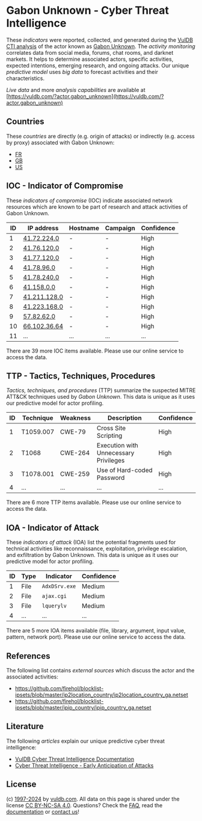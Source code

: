 # Gabon Unknown - Cyber Threat Intelligence

These _indicators_ were reported, collected, and generated during the [VulDB CTI analysis](https://vuldb.com/?kb.cti) of the actor known as [Gabon Unknown](https://vuldb.com/?actor.gabon_unknown). The _activity monitoring_ correlates data from social media, forums, chat rooms, and darknet markets. It helps to determine associated actors, specific activities, expected intentions, emerging research, and ongoing attacks. Our unique _predictive model_ uses _big data_ to forecast activities and their characteristics.

_Live data_ and more _analysis capabilities_ are available at [https://vuldb.com/?actor.gabon_unknown](https://vuldb.com/?actor.gabon_unknown)

## Countries

These _countries_ are directly (e.g. origin of attacks) or indirectly (e.g. access by proxy) associated with Gabon Unknown:

* [FR](https://vuldb.com/?country.fr)
* [GB](https://vuldb.com/?country.gb)
* [US](https://vuldb.com/?country.us)

## IOC - Indicator of Compromise

These _indicators of compromise_ (IOC) indicate associated network resources which are known to be part of research and attack activities of Gabon Unknown.

ID | IP address | Hostname | Campaign | Confidence
-- | ---------- | -------- | -------- | ----------
1 | [41.72.224.0](https://vuldb.com/?ip.41.72.224.0) | - | - | High
2 | [41.76.120.0](https://vuldb.com/?ip.41.76.120.0) | - | - | High
3 | [41.77.120.0](https://vuldb.com/?ip.41.77.120.0) | - | - | High
4 | [41.78.96.0](https://vuldb.com/?ip.41.78.96.0) | - | - | High
5 | [41.78.240.0](https://vuldb.com/?ip.41.78.240.0) | - | - | High
6 | [41.158.0.0](https://vuldb.com/?ip.41.158.0.0) | - | - | High
7 | [41.211.128.0](https://vuldb.com/?ip.41.211.128.0) | - | - | High
8 | [41.223.168.0](https://vuldb.com/?ip.41.223.168.0) | - | - | High
9 | [57.82.62.0](https://vuldb.com/?ip.57.82.62.0) | - | - | High
10 | [66.102.36.64](https://vuldb.com/?ip.66.102.36.64) | - | - | High
11 | ... | ... | ... | ...

There are 39 more IOC items available. Please use our online service to access the data.

## TTP - Tactics, Techniques, Procedures

_Tactics, techniques, and procedures_ (TTP) summarize the suspected MITRE ATT&CK techniques used by _Gabon Unknown_. This data is unique as it uses our predictive model for actor profiling.

ID | Technique | Weakness | Description | Confidence
-- | --------- | -------- | ----------- | ----------
1 | T1059.007 | CWE-79 | Cross Site Scripting | High
2 | T1068 | CWE-264 | Execution with Unnecessary Privileges | High
3 | T1078.001 | CWE-259 | Use of Hard-coded Password | High
4 | ... | ... | ... | ...

There are 6 more TTP items available. Please use our online service to access the data.

## IOA - Indicator of Attack

These _indicators of attack_ (IOA) list the potential fragments used for technical activities like reconnaissance, exploitation, privilege escalation, and exfiltration by Gabon Unknown. This data is unique as it uses our predictive model for actor profiling.

ID | Type | Indicator | Confidence
-- | ---- | --------- | ----------
1 | File | `AdxDSrv.exe` | Medium
2 | File | `ajax.cgi` | Medium
3 | File | `lquerylv` | Medium
4 | ... | ... | ...

There are 5 more IOA items available (file, library, argument, input value, pattern, network port). Please use our online service to access the data.

## References

The following list contains _external sources_ which discuss the actor and the associated activities:

* https://github.com/firehol/blocklist-ipsets/blob/master/ip2location_country/ip2location_country_ga.netset
* https://github.com/firehol/blocklist-ipsets/blob/master/ipip_country/ipip_country_ga.netset

## Literature

The following _articles_ explain our unique predictive cyber threat intelligence:

* [VulDB Cyber Threat Intelligence Documentation](https://vuldb.com/?kb.cti)
* [Cyber Threat Intelligence - Early Anticipation of Attacks](https://www.scip.ch/en/?labs.20201022)

## License

(c) [1997-2024](https://vuldb.com/?kb.changelog) by [vuldb.com](https://vuldb.com/?kb.about). All data on this page is shared under the license [CC BY-NC-SA 4.0](https://creativecommons.org/licenses/by-nc-sa/4.0/). Questions? Check the [FAQ](https://vuldb.com/?kb.faq), read the [documentation](https://vuldb.com/?kb) or [contact us](https://vuldb.com/?contact)!
